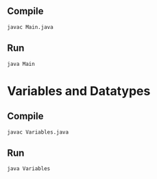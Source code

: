 ## Compile 
`javac Main.java`

## Run
`java Main`

# Variables and Datatypes

## Compile 
`javac Variables.java`

## Run
`java Variables`